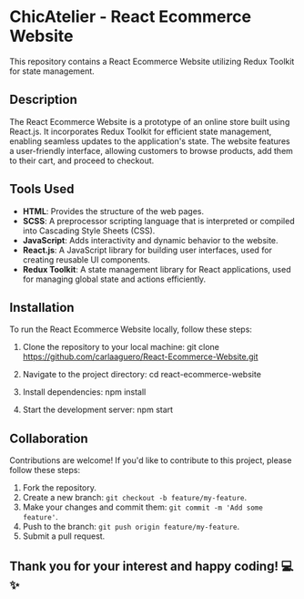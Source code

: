 # ChicAtelier - React Ecommerce Website

This repository contains a React Ecommerce Website utilizing Redux Toolkit for state management.

## Description

The React Ecommerce Website is a prototype of an online store built using React.js. It incorporates Redux Toolkit for efficient state management, enabling seamless updates to the application's state. The website features a user-friendly interface, allowing customers to browse products, add them to their cart, and proceed to checkout.

## Tools Used

- **HTML**: Provides the structure of the web pages.
- **SCSS**: A preprocessor scripting language that is interpreted or compiled into Cascading Style Sheets (CSS).
- **JavaScript**: Adds interactivity and dynamic behavior to the website.
- **React.js**: A JavaScript library for building user interfaces, used for creating reusable UI components.
- **Redux Toolkit**: A state management library for React applications, used for managing global state and actions efficiently.

## Installation

To run the React Ecommerce Website locally, follow these steps:

1. Clone the repository to your local machine:
git clone https://github.com/carlaaguero/React-Ecommerce-Website.git

2. Navigate to the project directory:
cd react-ecommerce-website

3. Install dependencies:
npm install

4. Start the development server:
npm start

## Collaboration

Contributions are welcome! If you'd like to contribute to this project, please follow these steps:

1. Fork the repository.
2. Create a new branch: `git checkout -b feature/my-feature`.
3. Make your changes and commit them: `git commit -m 'Add some feature'`.
4. Push to the branch: `git push origin feature/my-feature`.
5. Submit a pull request.

## Thank you for your interest and happy coding! 💻✨
